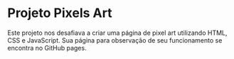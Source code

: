 # Projeto Pixels Art

Este projeto nos desafiava a criar uma página de pixel art utilizando HTML, CSS e JavaScript. Sua página para observação de seu funcionamento se encontra no GitHub pages.